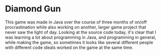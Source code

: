 # Diamond Gun

This game was made in Java over the course of three months of on/off procrastination while also working on another, larger game project that never saw the light of day. Looking at the source code today, it's clear that I was learning a lot about programming in Java, and programming in general, while making the game, so sometimes it looks like several different people with different code ideals worked on the game at the same time.
